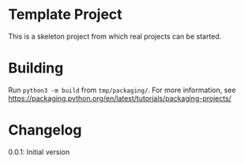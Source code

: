 # Template Project
This is a skeleton project from which real projects can be started.

# Building
Run `python3 -m build` from `tmp/packaging/`.
For more information, see https://packaging.python.org/en/latest/tutorials/packaging-projects/

# Changelog
0.0.1: Initial version
